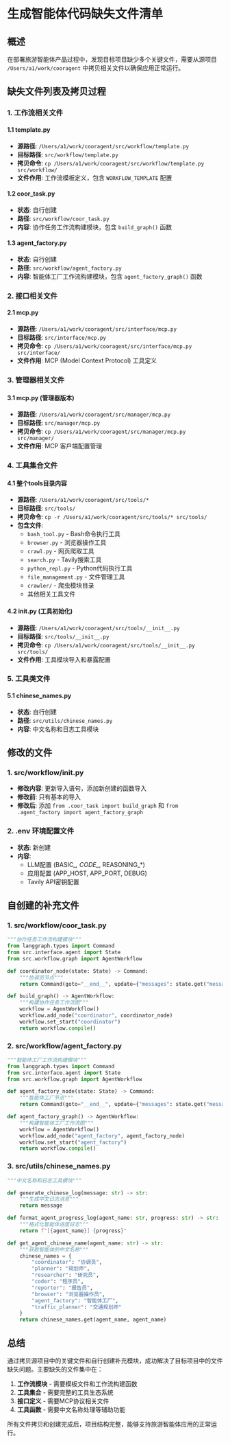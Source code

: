 # 生成智能体代码缺失文件清单

## 概述
在部署旅游智能体产品过程中，发现目标项目缺少多个关键文件，需要从源项目 `/Users/a1/work/cooragent` 中拷贝相关文件以确保应用正常运行。

## 缺失文件列表及拷贝过程

### 1. 工作流相关文件

#### 1.1 template.py
- **源路径**: `/Users/a1/work/cooragent/src/workflow/template.py`
- **目标路径**: `src/workflow/template.py`
- **拷贝命令**: `cp /Users/a1/work/cooragent/src/workflow/template.py src/workflow/`
- **文件作用**: 工作流模板定义，包含 `WORKFLOW_TEMPLATE` 配置

#### 1.2 coor_task.py
- **状态**: 自行创建
- **路径**: `src/workflow/coor_task.py`
- **内容**: 协作任务工作流构建模块，包含 `build_graph()` 函数

#### 1.3 agent_factory.py
- **状态**: 自行创建
- **路径**: `src/workflow/agent_factory.py` 
- **内容**: 智能体工厂工作流构建模块，包含 `agent_factory_graph()` 函数

### 2. 接口相关文件

#### 2.1 mcp.py
- **源路径**: `/Users/a1/work/cooragent/src/interface/mcp.py`
- **目标路径**: `src/interface/mcp.py`
- **拷贝命令**: `cp /Users/a1/work/cooragent/src/interface/mcp.py src/interface/`
- **文件作用**: MCP (Model Context Protocol) 工具定义

### 3. 管理器相关文件

#### 3.1 mcp.py (管理器版本)
- **源路径**: `/Users/a1/work/cooragent/src/manager/mcp.py`
- **目标路径**: `src/manager/mcp.py`
- **拷贝命令**: `cp /Users/a1/work/cooragent/src/manager/mcp.py src/manager/`
- **文件作用**: MCP 客户端配置管理

### 4. 工具集合文件

#### 4.1 整个tools目录内容
- **源路径**: `/Users/a1/work/cooragent/src/tools/*`
- **目标路径**: `src/tools/`
- **拷贝命令**: `cp -r /Users/a1/work/cooragent/src/tools/* src/tools/`
- **包含文件**:
  - `bash_tool.py` - Bash命令执行工具
  - `browser.py` - 浏览器操作工具
  - `crawl.py` - 网页爬取工具
  - `search.py` - Tavily搜索工具
  - `python_repl.py` - Python代码执行工具
  - `file_management.py` - 文件管理工具
  - `crawler/` - 爬虫模块目录
  - 其他相关工具文件

#### 4.2 __init__.py (工具初始化)
- **源路径**: `/Users/a1/work/cooragent/src/tools/__init__.py`
- **目标路径**: `src/tools/__init__.py`
- **拷贝命令**: `cp /Users/a1/work/cooragent/src/tools/__init__.py src/tools/`
- **文件作用**: 工具模块导入和暴露配置

### 5. 工具类文件

#### 5.1 chinese_names.py
- **状态**: 自行创建
- **路径**: `src/utils/chinese_names.py`
- **内容**: 中文名称和日志工具模块

## 修改的文件

### 1. src/workflow/__init__.py
- **修改内容**: 更新导入语句，添加新创建的函数导入
- **修改前**: 只有基本的导入
- **修改后**: 添加 `from .coor_task import build_graph` 和 `from .agent_factory import agent_factory_graph`

### 2. .env 环境配置文件
- **状态**: 新创建
- **内容**: 
  - LLM配置 (BASIC_*, CODE_*, REASONING_*)
  - 应用配置 (APP_HOST, APP_PORT, DEBUG)
  - Tavily API密钥配置

## 自创建的补充文件

### 1. src/workflow/coor_task.py
```python
"""协作任务工作流构建模块"""
from langgraph.types import Command
from src.interface.agent import State
from src.workflow.graph import AgentWorkflow

def coordinator_node(state: State) -> Command:
    """协调员节点"""
    return Command(goto="__end__", update={"messages": state.get("messages", [])})

def build_graph() -> AgentWorkflow:
    """构建协作任务工作流图"""
    workflow = AgentWorkflow()
    workflow.add_node("coordinator", coordinator_node)
    workflow.set_start("coordinator")
    return workflow.compile()
```

### 2. src/workflow/agent_factory.py
```python
"""智能体工厂工作流构建模块"""
from langgraph.types import Command
from src.interface.agent import State
from src.workflow.graph import AgentWorkflow

def agent_factory_node(state: State) -> Command:
    """智能体工厂节点"""
    return Command(goto="__end__", update={"messages": state.get("messages", [])})

def agent_factory_graph() -> AgentWorkflow:
    """构建智能体工厂工作流图"""
    workflow = AgentWorkflow()
    workflow.add_node("agent_factory", agent_factory_node)
    workflow.set_start("agent_factory")
    return workflow.compile()
```

### 3. src/utils/chinese_names.py
```python
"""中文名称和日志工具模块"""

def generate_chinese_log(message: str) -> str:
    """生成中文日志消息"""
    return message

def format_agent_progress_log(agent_name: str, progress: str) -> str:
    """格式化智能体进度日志"""
    return f"[{agent_name}] {progress}"

def get_agent_chinese_name(agent_name: str) -> str:
    """获取智能体的中文名称"""
    chinese_names = {
        "coordinator": "协调员",
        "planner": "规划师", 
        "researcher": "研究员",
        "coder": "程序员",
        "reporter": "报告员",
        "browser": "浏览器操作员",
        "agent_factory": "智能体工厂",
        "traffic_planner": "交通规划师"
    }
    return chinese_names.get(agent_name, agent_name)
```

## 总结

通过拷贝源项目中的关键文件和自行创建补充模块，成功解决了目标项目中的文件缺失问题。主要缺失的文件集中在：

1. **工作流模块** - 需要模板文件和工作流构建函数
2. **工具集合** - 需要完整的工具生态系统
3. **接口定义** - 需要MCP协议相关文件
4. **工具函数** - 需要中文名称处理等辅助功能

所有文件拷贝和创建完成后，项目结构完整，能够支持旅游智能体应用的正常运行。 